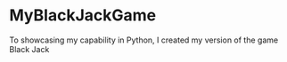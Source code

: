# MyBlackJackGame
To showcasing my capability in Python, I created my version of the game Black Jack
